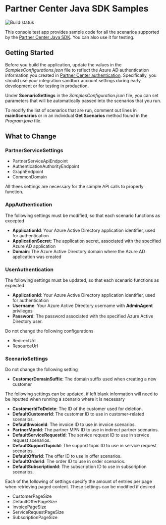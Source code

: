# Partner Center Java SDK Samples

![Build status](https://dev.azure.com/partnercenter/sdk/_apis/build/status/partner-center-java-samples-CI)

This console test app provides sample code for all the scenarios supported by the [Partner Center Java SDK](https://github.com/Microsoft/Partner-Center-Java). You can also use it for testing.

## Getting Started

Before you build the application, update the values in the *SamplesConfigurations.json* file to reflect the Azure AD authentication information you created in [Partner Center authentication](https://docs.microsoft.com/partner-center/develop/partner-center-authentication). Specifically, you should use your integration sandbox account settings during early development or for testing in production.

Under **ScenarioSettings** in the *SamplesConfiguration.json* file, you can set parameters that will be automatically passed into the scenarios that you run.

To modify the list of scenarios that are run, comment out lines in **mainScenarios** or in an individual **Get Scenarios** method found in the *Program.java* file.

## What to Change

### PartnerServiceSettings

- PartnerServiceApiEndpoint
- AuthenticationAuthorityEndpoint
- GraphEndpoint
- CommonDomain

All thees settings are necessary for the sample API calls to properly function.

### AppAuthentication

The following settings must be modified, so that each scenario functions as excepted

- **ApplicationId**: Your Azure Active Directory application identifier, used for authentication
- **ApplicationSecret**: The application secret, associated with the specified Azure AD application
- **Domain**: The Azure Active Directory domain where the Azure AD application was created

### UserAuthentication

The following settings must be updated, so that each scenario functions as expected

- **ApplicationId**: Your Azure Active Directory application identifier, used for authentication
- **Username**: Your Azure Active Directory username with **AdminAgent** privileges
- **Password**: The password associated with the specified Azure Active Directory user.

Do not change the following configurations

- RedirectUrl
- ResourceUrl

### ScenarioSettings

Do not change the following setting

- **CustomerDomainSuffix**: The domain suffix used when creating a new customer

The following settings can be updated, if left blank information will need to be inputted when running a scenario where it is necessary

- **CustomerIdToDelete**: The ID of the customer used for deletion.
- **DefaultCustomerId**: The customer ID to use in customer-related scenarios.
- **DefaultInvoiceId**: The invoice ID to use in invoice scenarios.
- **PartnerMpnId**: The partner MPN ID to use in indirect partner scenarios.
- **DefaultServiceRequestId**: The service request ID to use in service request scenarios.
- **DefaultSupportTopicId**: The support topic ID to use in service request scenarios.
- **DefaultOfferId**: The offer ID to use in offer scenarios.
- **DefaultOrderId**: The order ID to use in order scenarios.
- **DefaultSubscriptionId**: The subscription ID to use in subscription scenarios.

Each of the following of settings specify the amount of entries per page when retrieving paged content. These settings can be modified if desired

- CustomerPageSize
- DefaultOfferPageSize
- InvoicePageSize
- ServiceRequestPageSize
- SubscriptionPageSize